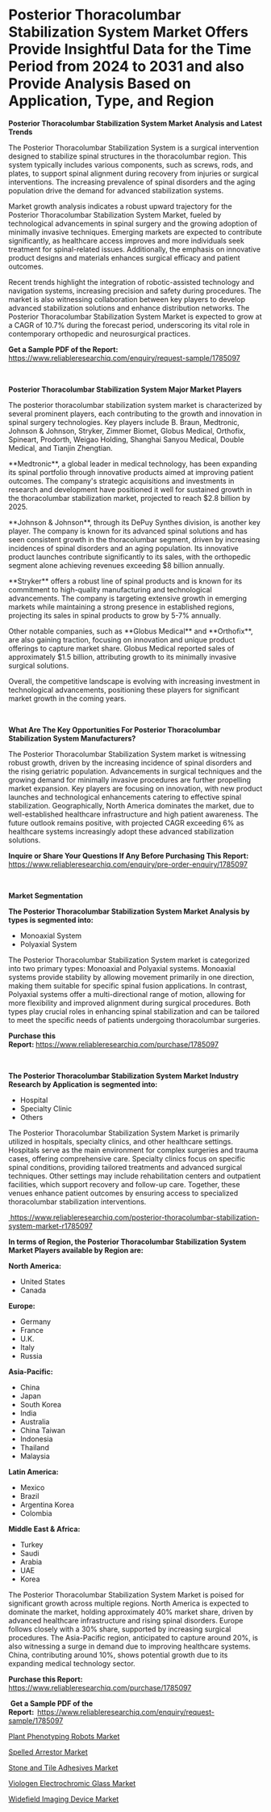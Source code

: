 <p><h1>Posterior Thoracolumbar Stabilization System Market Offers Provide Insightful Data for the Time Period from 2024 to 2031 and also Provide Analysis Based on Application, Type, and Region</h1></p><p><strong>Posterior Thoracolumbar Stabilization System Market Analysis and Latest Trends</strong></p>
<p><p>The Posterior Thoracolumbar Stabilization System is a surgical intervention designed to stabilize spinal structures in the thoracolumbar region. This system typically includes various components, such as screws, rods, and plates, to support spinal alignment during recovery from injuries or surgical interventions. The increasing prevalence of spinal disorders and the aging population drive the demand for advanced stabilization systems.</p><p>Market growth analysis indicates a robust upward trajectory for the Posterior Thoracolumbar Stabilization System Market, fueled by technological advancements in spinal surgery and the growing adoption of minimally invasive techniques. Emerging markets are expected to contribute significantly, as healthcare access improves and more individuals seek treatment for spinal-related issues. Additionally, the emphasis on innovative product designs and materials enhances surgical efficacy and patient outcomes.</p><p>Recent trends highlight the integration of robotic-assisted technology and navigation systems, increasing precision and safety during procedures. The market is also witnessing collaboration between key players to develop advanced stabilization solutions and enhance distribution networks. The Posterior Thoracolumbar Stabilization System Market is expected to grow at a CAGR of 10.7% during the forecast period, underscoring its vital role in contemporary orthopedic and neurosurgical practices.</p></p>
<p><strong>Get a Sample PDF of the Report:&nbsp;</strong> <a href="https://www.reliableresearchiq.com/enquiry/request-sample/1785097?utm_campaign=1521&utm_medium=2&utm_source=Github&utm_content=ia&utm_term=13102024&utm_id=posterior-thoracolumbar-stabilization-system">https://www.reliableresearchiq.com/enquiry/request-sample/1785097</a></p>
<p>&nbsp;</p>
<p><strong>Posterior Thoracolumbar Stabilization System Major Market Players</strong></p>
<p><p>The posterior thoracolumbar stabilization system market is characterized by several prominent players, each contributing to the growth and innovation in spinal surgery technologies. Key players include B. Braun, Medtronic, Johnson & Johnson, Stryker, Zimmer Biomet, Globus Medical, Orthofix, Spineart, Prodorth, Weigao Holding, Shanghai Sanyou Medical, Double Medical, and Tianjin Zhengtian.</p><p>**Medtronic**, a global leader in medical technology, has been expanding its spinal portfolio through innovative products aimed at improving patient outcomes. The company's strategic acquisitions and investments in research and development have positioned it well for sustained growth in the thoracolumbar stabilization market, projected to reach $2.8 billion by 2025.</p><p>**Johnson & Johnson**, through its DePuy Synthes division, is another key player. The company is known for its advanced spinal solutions and has seen consistent growth in the thoracolumbar segment, driven by increasing incidences of spinal disorders and an aging population. Its innovative product launches contribute significantly to its sales, with the orthopedic segment alone achieving revenues exceeding $8 billion annually.</p><p>**Stryker** offers a robust line of spinal products and is known for its commitment to high-quality manufacturing and technological advancements. The company is targeting extensive growth in emerging markets while maintaining a strong presence in established regions, projecting its sales in spinal products to grow by 5-7% annually.</p><p>Other notable companies, such as **Globus Medical** and **Orthofix**, are also gaining traction, focusing on innovation and unique product offerings to capture market share. Globus Medical reported sales of approximately $1.5 billion, attributing growth to its minimally invasive surgical solutions.</p><p>Overall, the competitive landscape is evolving with increasing investment in technological advancements, positioning these players for significant market growth in the coming years.</p></p>
<p>&nbsp;</p>
<p><strong>What Are The Key Opportunities For Posterior Thoracolumbar Stabilization System Manufacturers?</strong></p>
<p><p>The Posterior Thoracolumbar Stabilization System market is witnessing robust growth, driven by the increasing incidence of spinal disorders and the rising geriatric population. Advancements in surgical techniques and the growing demand for minimally invasive procedures are further propelling market expansion. Key players are focusing on innovation, with new product launches and technological enhancements catering to effective spinal stabilization. Geographically, North America dominates the market, due to well-established healthcare infrastructure and high patient awareness. The future outlook remains positive, with projected CAGR exceeding 6% as healthcare systems increasingly adopt these advanced stabilization solutions.</p></p>
<p><strong>Inquire or Share Your Questions If Any Before Purchasing This Report:</strong> <a href="https://www.reliableresearchiq.com/enquiry/pre-order-enquiry/1785097?utm_campaign=1521&utm_medium=2&utm_source=Github&utm_content=ia&utm_term=13102024&utm_id=posterior-thoracolumbar-stabilization-system">https://www.reliableresearchiq.com/enquiry/pre-order-enquiry/1785097</a></p>
<p>&nbsp;</p>
<p><strong>Market Segmentation</strong></p>
<p><strong>The Posterior Thoracolumbar Stabilization System Market Analysis by types is segmented into:</strong></p>
<p><ul><li>Monoaxial System</li><li>Polyaxial System</li></ul></p>
<p><p>The Posterior Thoracolumbar Stabilization System market is categorized into two primary types: Monoaxial and Polyaxial systems. Monoaxial systems provide stability by allowing movement primarily in one direction, making them suitable for specific spinal fusion applications. In contrast, Polyaxial systems offer a multi-directional range of motion, allowing for more flexibility and improved alignment during surgical procedures. Both types play crucial roles in enhancing spinal stabilization and can be tailored to meet the specific needs of patients undergoing thoracolumbar surgeries.</p></p>
<p><strong>Purchase this Report:&nbsp;</strong><a href="https://www.reliableresearchiq.com/purchase/1785097?utm_campaign=1521&utm_medium=2&utm_source=Github&utm_content=ia&utm_term=13102024&utm_id=posterior-thoracolumbar-stabilization-system">https://www.reliableresearchiq.com/purchase/1785097</a></p>
<p>&nbsp;</p>
<p><strong>The Posterior Thoracolumbar Stabilization System Market Industry Research by Application is segmented into:</strong></p>
<p><ul><li>Hospital</li><li>Specialty Clinic</li><li>Others</li></ul></p>
<p><p>The Posterior Thoracolumbar Stabilization System Market is primarily utilized in hospitals, specialty clinics, and other healthcare settings. Hospitals serve as the main environment for complex surgeries and trauma cases, offering comprehensive care. Specialty clinics focus on specific spinal conditions, providing tailored treatments and advanced surgical techniques. Other settings may include rehabilitation centers and outpatient facilities, which support recovery and follow-up care. Together, these venues enhance patient outcomes by ensuring access to specialized thoracolumbar stabilization interventions.</p></p>
<p><a href="https://www.reliableresearchiq.com/posterior-thoracolumbar-stabilization-system-market-r1785097?utm_campaign=1521&utm_medium=2&utm_source=Github&utm_content=ia&utm_term=13102024&utm_id=posterior-thoracolumbar-stabilization-system">&nbsp;https://www.reliableresearchiq.com/posterior-thoracolumbar-stabilization-system-market-r1785097</a></p>
<p><strong>In terms of Region, the Posterior Thoracolumbar Stabilization System Market Players available by Region are:</strong></p>
<p>
    <p> <strong> North America: </strong>
        <ul>
            <li>United States</li>
            <li>Canada</li>
        </ul>
        </p> 
    <p> <strong> Europe: </strong>
        <ul>
            <li>Germany</li>
            <li>France</li>
            <li>U.K.</li>
            <li>Italy</li>
            <li>Russia</li>
        </ul>
        </p> 
    <p> <strong> Asia-Pacific: </strong>
        <ul>
            <li>China</li>
            <li>Japan</li>
            <li>South Korea</li>
            <li>India</li>
            <li>Australia</li>
            <li>China Taiwan</li>
            <li>Indonesia</li>
            <li>Thailand</li>
            <li>Malaysia</li>
        </ul>
        </p> 
    <p> <strong> Latin America: </strong>
        <ul>
            <li>Mexico</li>
            <li>Brazil</li>
            <li>Argentina Korea</li>
            <li>Colombia</li>
        </ul>
        </p> 
    <p> <strong> Middle East & Africa: </strong>
        <ul>
            <li>Turkey</li>
            <li>Saudi</li>
            <li>Arabia</li>
            <li>UAE</li>
            <li>Korea</li>
        </ul>
    </p>
    </p>
<p><p>The Posterior Thoracolumbar Stabilization System Market is poised for significant growth across multiple regions. North America is expected to dominate the market, holding approximately 40% market share, driven by advanced healthcare infrastructure and rising spinal disorders. Europe follows closely with a 30% share, supported by increasing surgical procedures. The Asia-Pacific region, anticipated to capture around 20%, is also witnessing a surge in demand due to improving healthcare systems. China, contributing around 10%, shows potential growth due to its expanding medical technology sector.</p></p>
<p><strong>Purchase this Report: </strong><a href="https://www.reliableresearchiq.com/purchase/1785097?utm_campaign=1521&utm_medium=2&utm_source=Github&utm_content=ia&utm_term=13102024&utm_id=posterior-thoracolumbar-stabilization-system">https://www.reliableresearchiq.com/purchase/1785097</a></p>
<p>&nbsp;<strong>Get a Sample PDF of the Report:&nbsp;&nbsp;</strong><a href="https://www.reliableresearchiq.com/enquiry/request-sample/1785097?utm_campaign=1521&utm_medium=2&utm_source=Github&utm_content=ia&utm_term=13102024&utm_id=posterior-thoracolumbar-stabilization-system">https://www.reliableresearchiq.com/enquiry/request-sample/1785097</a></p>
<p><strong></strong></p>
<p><p><a href="https://www.linkedin.com/pulse/growth-opportunities-challenges-plant-phenotyping-robots-f1hqc?utm_campaign=1521&utm_medium=2&utm_source=Github&utm_content=ia&utm_term=13102024&utm_id=posterior-thoracolumbar-stabilization-system">Plant Phenotyping Robots Market</a></p><p><a href="https://www.linkedin.com/pulse/spelled-arrestor-market-investigation-industry-evolution-3ckqc?utm_campaign=1521&utm_medium=2&utm_source=Github&utm_content=ia&utm_term=13102024&utm_id=posterior-thoracolumbar-stabilization-system">Spelled Arrestor Market</a></p><p><a href="https://www.linkedin.com/pulse/global-stone-tile-adhesives-market-pulse-trends-growth-pllye?utm_campaign=1521&utm_medium=2&utm_source=Github&utm_content=ia&utm_term=13102024&utm_id=posterior-thoracolumbar-stabilization-system">Stone and Tile Adhesives Market</a></p><p><a href="https://www.linkedin.com/pulse/viologen-electrochromic-glass-market-evolution-regional-na1qe?utm_campaign=1521&utm_medium=2&utm_source=Github&utm_content=ia&utm_term=13102024&utm_id=posterior-thoracolumbar-stabilization-system">Viologen Electrochromic Glass Market</a></p><p><a href="https://www.linkedin.com/pulse/global-widefield-imaging-device-market-landscape-future-0hode?utm_campaign=1521&utm_medium=2&utm_source=Github&utm_content=ia&utm_term=13102024&utm_id=posterior-thoracolumbar-stabilization-system">Widefield Imaging Device Market</a></p></p>